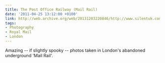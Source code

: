 ```yaml
---
title: The Post Office Railway (Mail Rail)
date: '2011-04-25 13:12:00 +0100'
link: http://web.archive.org/web/20131203220846/http://www.silentuk.com/?p=2792
tags:
- Photography
- Royal Mail
- London
---
```

Amazing -- if slightly spooky -- photos taken in London's abandoned underground 'Mail Rail'.
